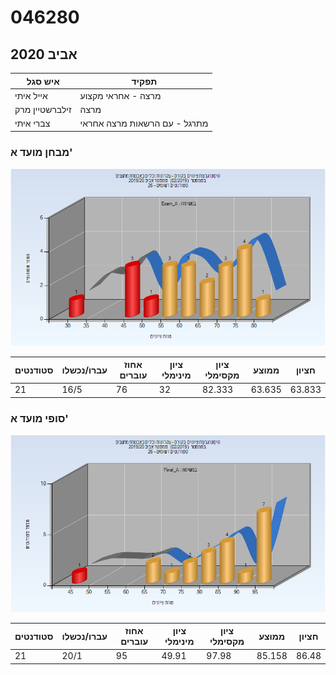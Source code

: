 # 046280

## אביב 2020

| איש סגל | תפקיד |
| ---- | ---- |
| אייל איתי | מרצה - אחראי מקצוע |
| זילברשטיין מרק | מרצה |
| צברי איתי | מתרגל - עם הרשאות מרצה אחראי |

### מבחן מועד א'

![201902 Exam_A](201902/Exam_A.png)

| סטודנטים | עברו/נכשלו | אחוז עוברים | ציון מינימלי | ציון מקסימלי | ממוצע | חציון |
| ---- | ---- | ---- | ---- | ---- | ---- | ---- |
| 21 | 16/5 | 76 | 32 | 82.333 | 63.635 | 63.833 |

### סופי מועד א'

![201902 Final_A](201902/Final_A.png)

| סטודנטים | עברו/נכשלו | אחוז עוברים | ציון מינימלי | ציון מקסימלי | ממוצע | חציון |
| ---- | ---- | ---- | ---- | ---- | ---- | ---- |
| 21 | 20/1 | 95 | 49.91 | 97.98 | 85.158 | 86.48 |

